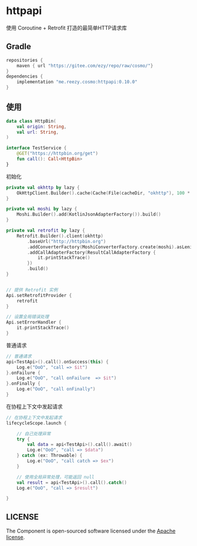 # httpapi
 
使用 Coroutine + Retrofit 打造的最简单HTTP请求库

## Gradle

``` groovy
repositories {
    maven { url "https://gitee.com/ezy/repo/raw/cosmo/"}
}
dependencies {
    implementation "me.reezy.cosmo:httpapi:0.10.0"
}
```

## 使用

```kotlin
data class HttpBin(
    val origin: String,
    val url: String,
)

interface TestService {  
    @GET("https://httpbin.org/get")
    fun call(): Call<HttpBin>
}
```

初始化

```kotlin
private val okhttp by lazy {
    OkHttpClient.Builder().cache(Cache(File(cacheDir, "okhttp"), 100 * 1024 * 1024)).build()
}

private val moshi by lazy {
    Moshi.Builder().add(KotlinJsonAdapterFactory()).build()
}

private val retrofit by lazy { 
    Retrofit.Builder().client(okhttp)
        .baseUrl("http://httpbin.org")
        .addConverterFactory(MoshiConverterFactory.create(moshi).asLenient())
        .addCallAdapterFactory(ResultCallAdapterFactory {
            it.printStackTrace()
        })
        .build() 
}


// 提供 Retrofit 实例
Api.setRetrofitProvider {
    retrofit
}

// 设置全局错误处理
Api.setErrorHandler {
    it.printStackTrace()
}
```

普通请求

```kotlin
// 普通请求
api<TestApi>().call().onSuccess(this) {
    Log.e("OoO", "call => $it")
}.onFailure {
    Log.e("OoO", "call onFailure  => $it")
}.onFinally {
    Log.e("OoO", "call onFinally")
}

```

在协程上下文中发起请求

```kotlin
// 在协程上下文中发起请求
lifecycleScope.launch {

    // 自己处理异常
    try {
        val data = api<TestApi>().call().await()
        Log.e("OoO", "call => $data")
    } catch (ex: Throwable) {
        Log.e("OoO", "call catch => $ex")
    }

    // 使用全局异常处理，可能返回 null
    val result = api<TestApi>().call().catch() 
    Log.e("OoO", "call => $result")

}
```


## LICENSE

The Component is open-sourced software licensed under the [Apache license](LICENSE).
